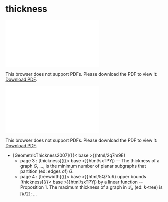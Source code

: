 # thickness




<object data="../local_sxTPYj.pdf" type="application/pdf" width="100%" height="480px"><embed src="../local_sxTPYj.pdf"><p>This browser does not support PDFs. Please download the PDF to view it: <a href="../local_sxTPYj.pdf">Download PDF</a>.</p></embed></object>


<object data="../inclusions_sxTPYj.pdf" type="application/pdf" width="100%" height="480px"><embed src="../inclusions_sxTPYj.pdf"><p>This browser does not support PDFs. Please download the PDF to view it: <a href="../inclusions_sxTPYj.pdf">Download PDF</a>.</p></embed></object>

*  [GeometricThickness2007]({{< base >}}html/2q7m9E)
    * page 3 : [thickness]({{< base >}}html/sxTPYj) -- The thickness of a graph $G$, ..., is the minimum number of planar subgraphs that partition (ed: edges of) $G$.
    * page 4 : [treewidth]({{< base >}}html/5Q7fuR) upper bounds [thickness]({{< base >}}html/sxTPYj) by a linear function -- Proposition 1. The maximum thickness of a graph in $\mathcal T_k$ (ed: $k$-tree) is $\lceil k/2 \rceil$; ...